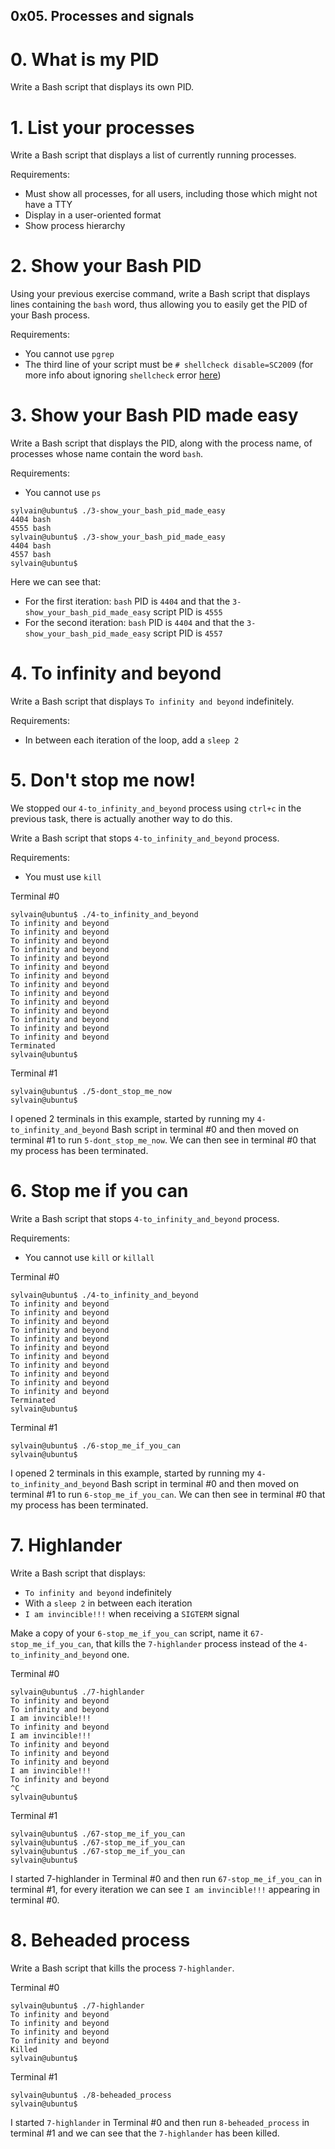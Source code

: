 ##  0x05. Processes and signals



#  0. What is my PID

Write a Bash script that displays its own PID.



#  1. List your processes

Write a Bash script that displays a list of currently running processes.

Requirements:

*  Must show all processes, for all users, including those which might not have a TTY
*  Display in a user-oriented format
*  Show process hierarchy



#  2. Show your Bash PID

Using your previous exercise command, write a Bash script that displays lines containing the `bash` word, thus allowing you to easily get the PID of your Bash process.

Requirements:

*  You cannot use `pgrep`
*  The third line of your script must be `# shellcheck disable=SC2009` (for more info about ignoring `shellcheck` error [here](https://alx-intranet.hbtn.io/rltoken/vErRT8QGU2bwJ6FLvPLzxw))




#  3. Show your Bash PID made easy

Write a Bash script that displays the PID, along with the process name, of processes whose name contain the word `bash`.

Requirements:

*  You cannot use `ps`
```
sylvain@ubuntu$ ./3-show_your_bash_pid_made_easy
4404 bash
4555 bash
sylvain@ubuntu$ ./3-show_your_bash_pid_made_easy
4404 bash
4557 bash
sylvain@ubuntu$
```
Here we can see that:

*  For the first iteration: `bash` PID is `4404` and that the `3-show_your_bash_pid_made_easy` script PID is `4555`
*  For the second iteration: `bash` PID is `4404` and that the `3-show_your_bash_pid_made_easy` script PID is `4557`



#  4. To infinity and beyond

Write a Bash script that displays `To infinity and beyond` indefinitely.

Requirements:

*  In between each iteration of the loop, add a `sleep 2`



#  5. Don't stop me now!

We stopped our `4-to_infinity_and_beyond` process using `ctrl+c` in the previous task, there is actually another way to do this.

Write a Bash script that stops `4-to_infinity_and_beyond` process.

Requirements:

*  You must use `kill`

Terminal #0
```
sylvain@ubuntu$ ./4-to_infinity_and_beyond
To infinity and beyond
To infinity and beyond
To infinity and beyond
To infinity and beyond
To infinity and beyond
To infinity and beyond
To infinity and beyond
To infinity and beyond
To infinity and beyond
To infinity and beyond
To infinity and beyond
To infinity and beyond
To infinity and beyond
To infinity and beyond
Terminated
sylvain@ubuntu$
```
Terminal #1
```
sylvain@ubuntu$ ./5-dont_stop_me_now
sylvain@ubuntu$
```
I opened 2 terminals in this example, started by running my `4-to_infinity_and_beyond` Bash script in terminal #0 and then moved on terminal #1 to run `5-dont_stop_me_now`. We can then see in terminal #0 that my process has been terminated.



#  6. Stop me if you can

Write a Bash script that stops `4-to_infinity_and_beyond` process.

Requirements:

*  You cannot use `kill` or `killall`

Terminal #0
```
sylvain@ubuntu$ ./4-to_infinity_and_beyond
To infinity and beyond
To infinity and beyond
To infinity and beyond
To infinity and beyond
To infinity and beyond
To infinity and beyond
To infinity and beyond
To infinity and beyond
To infinity and beyond
To infinity and beyond
To infinity and beyond
Terminated
sylvain@ubuntu$
```

Terminal #1
```
sylvain@ubuntu$ ./6-stop_me_if_you_can
sylvain@ubuntu$
```

I opened 2 terminals in this example, started by running my `4-to_infinity_and_beyond` Bash script in terminal #0 and then moved on terminal #1 to run `6-stop_me_if_you_can`. We can then see in terminal #0 that my process has been terminated.



#  7. Highlander

Write a Bash script that displays:

*  `To infinity and beyond` indefinitely
*  With a `sleep 2` in between each iteration
*  `I am invincible!!!` when receiving a `SIGTERM` signal

Make a copy of your `6-stop_me_if_you_can` script, name it `67-stop_me_if_you_can`, that kills the `7-highlander` process instead of the `4-to_infinity_and_beyond` one.

Terminal #0
```
sylvain@ubuntu$ ./7-highlander
To infinity and beyond
To infinity and beyond
I am invincible!!!
To infinity and beyond
I am invincible!!!
To infinity and beyond
To infinity and beyond
To infinity and beyond
I am invincible!!!
To infinity and beyond
^C
sylvain@ubuntu$
```

Terminal #1
```
sylvain@ubuntu$ ./67-stop_me_if_you_can
sylvain@ubuntu$ ./67-stop_me_if_you_can
sylvain@ubuntu$ ./67-stop_me_if_you_can
sylvain@ubuntu$
```

I started 7-highlander in Terminal #0 and then run `67-stop_me_if_you_can` in terminal #1, for every iteration we can see `I am invincible!!!` appearing in terminal #0.



#  8. Beheaded process

Write a Bash script that kills the process `7-highlander`.

Terminal #0
```
sylvain@ubuntu$ ./7-highlander
To infinity and beyond
To infinity and beyond
To infinity and beyond
To infinity and beyond
Killed
sylvain@ubuntu$
```

Terminal #1
```
sylvain@ubuntu$ ./8-beheaded_process
sylvain@ubuntu$
```

I started `7-highlander` in Terminal #0 and then run `8-beheaded_process` in terminal #1 and we can see that the `7-highlander` has been killed.


